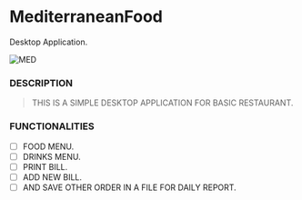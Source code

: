 # MediterraneanFood
Desktop Application. 

![MED](https://user-images.githubusercontent.com/47123359/71651877-ff94c580-2cee-11ea-986d-1e9a34d05f6b.png)

### **DESCRIPTION**
> THIS IS A SIMPLE DESKTOP APPLICATION FOR BASIC RESTAURANT.

### **FUNCTIONALITIES**

- [ ] FOOD MENU.
- [ ] DRINKS MENU.
- [ ] PRINT BILL.
- [ ] ADD NEW BILL.
- [ ]  AND SAVE OTHER ORDER IN A FILE FOR DAILY REPORT.

